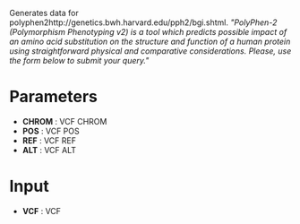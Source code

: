 Generates data for polyphen2http://genetics.bwh.harvard.edu/pph2/bgi.shtml.  _"PolyPhen-2 (Polymorphism Phenotyping v2) is a tool which predicts possible impact of an amino acid substitution on the structure and function of a human protein using straightforward physical and comparative considerations. Please, use the form below to submit your query."_

# Parameters #

  * **CHROM** : VCF CHROM
  * **POS** : VCF POS
  * **REF** : VCF REF
  * **ALT** : VCF ALT

# Input #

  * **VCF** : VCF